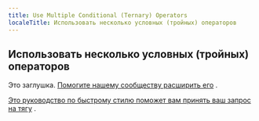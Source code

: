 ```yaml
---
title: Use Multiple Conditional (Ternary) Operators
localeTitle: Использовать несколько условных (тройных) операторов
---
```

## Использовать несколько условных (тройных) операторов

Это заглушка. [Помогите нашему сообществу расширить его](https://github.com/freecodecamp/guides/tree/master/src/pages/certifications/javascript-algorithms-and-data-structures/basic-javascript/use-multiple-conditional-ternary-operators/index.md) .

[Это руководство по быстрому стилю поможет вам принять ваш запрос на тягу](https://github.com/freecodecamp/guides/blob/master/README.md) .